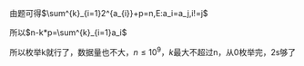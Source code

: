 由题可得$\sum^{k}_{i=1}2^{a_{i}}+p=n,E:a_i=a_j,i!=j$

所以$n-k*p=\sum^{k}_{i=1}a_i$

所以枚举k就行了，数据量也不大，$n≤10^9$，$k$最大不超过n，从0枚举完，2s够了